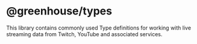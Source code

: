 # @greenhouse/types

This library contains commonly used Type definitions for working with live streaming data from Twitch, YouTube and associated services.

